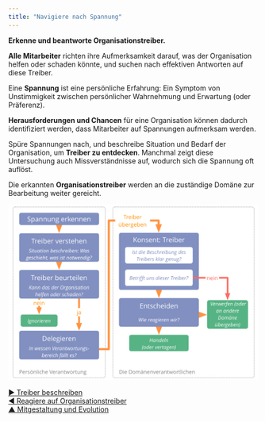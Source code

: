 ```yaml
---
title: "Navigiere nach Spannung"
---
```



**Erkenne und beantworte Organisationstreiber.**

**Alle Mitarbeiter** richten ihre Aufmerksamkeit darauf, was der Organisation helfen oder schaden könnte, und suchen nach effektiven Antworten auf diese Treiber.

Eine **Spannung** ist eine persönliche Erfahrung: Ein Symptom von Unstimmigkeit zwischen persönlicher Wahrnehmung und Erwartung (oder Präferenz).



**Herausforderungen und Chancen** für eine Organisation können dadurch identifiziert werden, dass Mitarbeiter auf Spannungen aufmerksam werden.

Spüre Spannungen nach, und beschreibe Situation und Bedarf der Organisation, um **Treiber zu entdecken**. Manchmal zeigt diese Untersuchung auch Missverständnisse auf, wodurch sich die Spannung oft auflöst.

Die erkannten **Organisationstreiber** werden an die zuständige Domäne zur Bearbeitung weiter gereicht.



![inline,fit](img/process/navigate-via-tension-slides.png)

[&#9654; Treiber beschreiben](describe-drivers.html)<br/>[&#9664; Reagiere auf Organisationstreiber](respond-to-organizational-drivers.html)<br/>[&#9650; Mitgestaltung und Evolution](co-creation-and-evolution.html)

